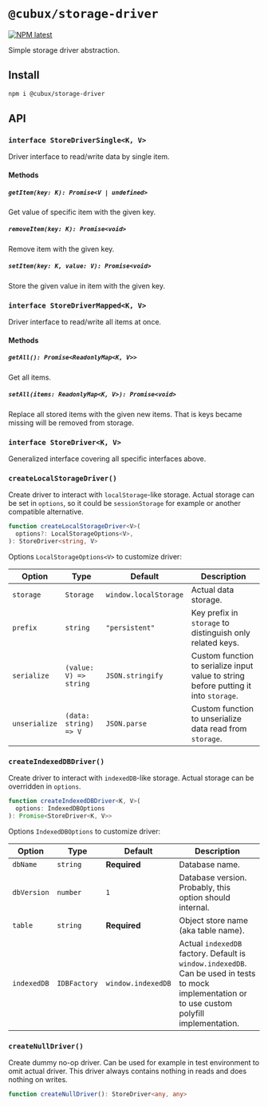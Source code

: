 # `@cubux/storage-driver`

[![NPM latest](https://img.shields.io/npm/v/@cubux/storage-driver.svg)](https://www.npmjs.com/package/@cubux/storage-driver)

Simple storage driver abstraction.

## Install

```sh
npm i @cubux/storage-driver
```

## API

### `interface StoreDriverSingle<K, V>`

Driver interface to read/write data by single item.

#### Methods

##### `getItem(key: K): Promise<V | undefined>`

Get value of specific item with the given key.

##### `removeItem(key: K): Promise<void>`

Remove item with the given key.

##### `setItem(key: K, value: V): Promise<void>`

Store the given value in item with the given key.

### `interface StoreDriverMapped<K, V>`

Driver interface to read/write all items at once.

#### Methods

##### `getAll(): Promise<ReadonlyMap<K, V>>`

Get all items.

##### `setAll(items: ReadonlyMap<K, V>): Promise<void>`

Replace all stored items with the given new items. That is keys became missing
will be removed from storage.

### `interface StoreDriver<K, V>`

Generalized interface covering all specific interfaces above.

### `createLocalStorageDriver()`

Create driver to interact with `localStorage`-like storage. Actual storage
can be set in `options`, so it could be `sessionStorage` for example or
another compatible alternative.

```ts
function createLocalStorageDriver<V>(
  options?: LocalStorageOptions<V>,
): StoreDriver<string, V>
```

Options `LocalStorageOptions<V>` to customize driver:

| Option        | Type                   | Default               | Description                                                                          |
|---------------|------------------------|-----------------------|--------------------------------------------------------------------------------------|
| `storage`     | `Storage`              | `window.localStorage` | Actual data storage.                                                                 |
| `prefix`      | `string`               | `"persistent"`        | Key prefix in `storage` to distinguish only related keys.                            |
| `serialize`   | `(value: V) => string` | `JSON.stringify`      | Custom function to serialize input value to string before putting it into `storage`. |
| `unserialize` | `(data: string) => V`  | `JSON.parse`          | Custom function to unserialize data read from `storage`.                                                                                     |

### `createIndexedDBDriver()`

Create driver to interact with `indexedDB`-like storage. Actual storage can be
overridden in `options`.

```ts
function createIndexedDBDriver<K, V>(
  options: IndexedDBOptions
): Promise<StoreDriver<K, V>>
```

Options `IndexedDBOptions` to customize driver:

| Option      | Type         | Default            | Description                                                                                                                                      |
|-------------|--------------|--------------------|--------------------------------------------------------------------------------------------------------------------------------------------------|
| `dbName`    | `string`     | **Required**       | Database name.                                                                                                                                   |
| `dbVersion` | `number`     | `1`                | Database version. Probably, this option should internal.                                                                                         |
| `table`     | `string`     | **Required**       | Object store name (aka table name).                                                                                                              |
| `indexedDB` | `IDBFactory` | `window.indexedDB` | Actual `indexedDB` factory. Default is `window.indexedDB`. Can be used in tests to mock implementation or to use custom polyfill implementation. |

### `createNullDriver()`

Create dummy no-op driver. Can be used for example in test environment to omit
actual driver. This driver always contains nothing in reads and does nothing on
writes.

```ts
function createNullDriver(): StoreDriver<any, any>
```
